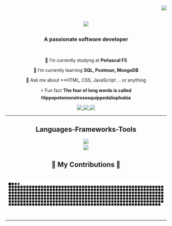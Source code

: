 <img align="right" src="https://visitor-badge.laobi.icu/badge?page_id=salesp07.salesp07" />

<h1 align="center">
    <img src="https://readme-typing-svg.herokuapp.com/?font=Righteous&size=35&center=true&vCenter=true&width=500&height=70&duration=4000&lines=Hi+There!+👋;+I'm+Andres+Echeverry!;" />
</h1>

<h3 align="center">A passionate software developer</h3>

<br/>

<div align="center">

  🔭 I’m currently studyng at **Peñascal F5**

  🌱 I’m currently learning **SQL, Postman, MongoDB**

  💬 Ask me about **HTML, CSS, JavaScript ... or anything

  ⚡ Fun fact **The fear of long words is called Hippopotomonstrosesquippedaliophobia**

</div>

<div align="center">
  <a href="mailto:andreansen1@gmail.com">
    <img src="https://img.shields.io/badge/Gmail-333333?style=for-the-badge&logo=gmail&logoColor=red" />
  </a>
  <a href="www.linkedin.com/in/andres-echeverry-garcia" target="_blank">
    <img src="https://img.shields.io/badge/LinkedIn-0077B5?style=for-the-badge&logo=linkedin&logoColor=white" target="_blank" />
  </a>
  <a href="https://blalba.github.io" target="_blank">
    <img src="https://img.shields.io/badge/Portfolio-FF5722?style=for-the-badge&logo=todoist&logoColor=white" target="blank" /> <!-- sqlite,safari, google-chrome are other good icon options -->
  </a>
<div/>

  <hr/>

<h2 align="center">   Languages-Frameworks-Tools  </h2>
<p align="center">
  <a href="https://skillicons.dev">
    <img src="https://skillicons.dev/icons?i=nodejs,github,python,javascript,mongodb,css,html" /><br>
    <img src="https://skillicons.dev/icons?i=react,bootstrap,mysql,flask,vscode,figma,git,vue" />
  </a>
</p>

<div align="center">
<h2>🐍 My Contributions 🐍</h2>
  <br>
  <img alt="snake eating my contributions" src="https://raw.githubusercontent.com/salesp07/salesp07/output/github-contribution-grid-snake.svg" />
  <br/>
</div>

<hr/>

<br/>



<br/>
